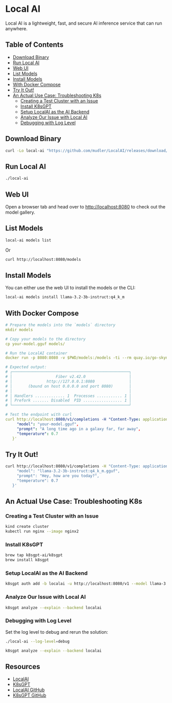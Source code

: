 
# Local AI

Local AI is a lightweight, fast, and secure AI inference service that can run anywhere.

## Table of Contents

- [Download Binary](#download-binary)
- [Run Local AI](#run-local-ai)
- [Web UI](#web-ui)
- [List Models](#list-models)
- [Install Models](#install-models)
- [With Docker Compose](#with-docker-compose)
- [Try It Out!](#try-it-out)
- [An Actual Use Case: Troubleshooting K8s](#an-actual-use-case-troubleshooting-k8s)
  - [Creating a Test Cluster with an Issue](#creating-a-test-cluster-with-an-issue)
  - [Install K8sGPT](#install-k8sgpt)
  - [Setup LocalAI as the AI Backend](#setup-localai-as-the-ai-backend)
  - [Analyze Our Issue with Local AI](#analyze-our-issue-with-local-ai)
  - [Debugging with Log Level](#debugging-with-log-level)

## Download Binary

```bash
curl -Lo local-ai "https://github.com/mudler/LocalAI/releases/download/v2.22.0/local-ai-$(uname -s)-$(uname -m)" && chmod +x local-ai
```

## Run Local AI

```bash
./local-ai
```

## Web UI

Open a browser tab and head over to [http://localhost:8080](http://localhost:8080) to check out the model gallery.

## List Models

```bash
local-ai models list
```

Or

```bash
curl http://localhost:8080/models
```

## Install Models

You can either use the web UI to install the models or the CLI:

```bash
local-ai models install llama-3.2-3b-instruct:q4_k_m
```

## With Docker Compose

```yaml
# Prepare the models into the `models` directory
mkdir models

# Copy your models to the directory
cp your-model.gguf models/

# Run the LocalAI container
docker run -p 8080:8080 -v $PWD/models:/models -ti --rm quay.io/go-skynet/local-ai:latest --models-path /models --context-size 700 --threads 4

# Expected output:
# ┌───────────────────────────────────────────────────┐
# │                   Fiber v2.42.0                   │
# │               http://127.0.0.1:8080               │
# │       (bound on host 0.0.0.0 and port 8080)       │
# │                                                   │
# │ Handlers ............. 1  Processes ........... 1 │
# │ Prefork ....... Disabled  PID ................. 1 │
# └───────────────────────────────────────────────────┘

# Test the endpoint with curl
curl http://localhost:8080/v1/completions -H "Content-Type: application/json" -d '{
     "model": "your-model.gguf",
     "prompt": "A long time ago in a galaxy far, far away",
     "temperature": 0.7
   }'
```

## Try It Out!

```bash
curl http://localhost:8080/v1/completions -H "Content-Type: application/json" -d '{
     "model": "llama-3.2-3b-instruct:q4_k_m.gguf",
     "prompt": "Hey, how are you today?",
     "temperature": 0.7
   }'
```

## An Actual Use Case: Troubleshooting K8s

### Creating a Test Cluster with an Issue

```bash
kind create cluster
kubectl run nginx --image nginx2
```

### Install K8sGPT

```bash
brew tap k8sgpt-ai/k8sgpt
brew install k8sgpt
```

### Setup LocalAI as the AI Backend

```bash
k8sgpt auth add -b localai -u http://localhost:8080/v1 --model llama-3.2-3b-instruct-q4_k_m.gguf
```

### Analyze Our Issue with Local AI

```bash
k8sgpt analyze --explain --backend localai 
```

### Debugging with Log Level

Set the log level to debug and rerun the solution:

```bash
./local-ai --log-level=debug
```

```bash
k8sgpt analyze --explain --backend localai
```

## Resources

- [LocalAI](https://localai.io)
- [K8sGPT](https://k8sgpt.ai)
- [LocalAI GitHub](https://github.com/mudler/LocalAI)
- [K8sGPT GitHub](https://github.com/k8sgpt-ai)
